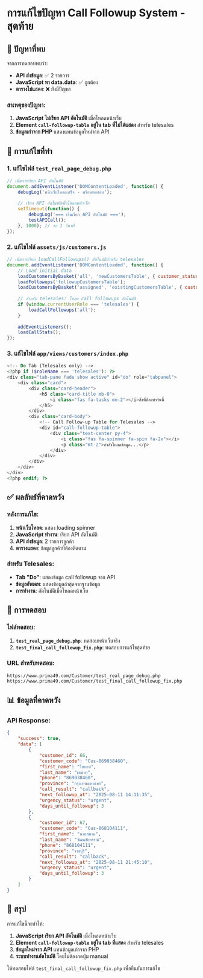# การแก้ไขปัญหา Call Followup System - สุดท้าย

## 🎯 **ปัญหาที่พบ**

จากการทดสอบพบว่า:
- **API ส่งข้อมูล**: ✅ 2 รายการ
- **JavaScript หา data.data**: ✅ ถูกต้อง
- **ตารางไม่แสดง**: ❌ ยังมีปัญหา

### **สาเหตุของปัญหา**:
1. **JavaScript ไม่เรียก API อัตโนมัติ** เมื่อโหลดหน้าเว็บ
2. **Element `call-followup-table` อยู่ใน tab ที่ไม่ได้แสดง** สำหรับ telesales
3. **ข้อมูลเก่าจาก PHP** แสดงแทนข้อมูลใหม่จาก API

## 🔧 **การแก้ไขที่ทำ**

### **1. แก้ไขไฟล์ `test_real_page_debug.php`**
```javascript
// เพิ่มการเรียก API อัตโนมัติ
document.addEventListener('DOMContentLoaded', function() {
    debugLog('หน้าเว็บโหลดเสร็จ - พร้อมทดสอบ');
    
    // เรียก API อัตโนมัติเมื่อโหลดหน้าเว็บ
    setTimeout(function() {
        debugLog('=== เริ่มเรียก API อัตโนมัติ ===');
        testAPICall();
    }, 1000); // รอ 1 วินาที
});
```

### **2. แก้ไขไฟล์ `assets/js/customers.js`**
```javascript
// เพิ่มการเรียก loadCallFollowups() อัตโนมัติสำหรับ telesales
document.addEventListener('DOMContentLoaded', function() {
    // Load initial data
    loadCustomersByBasket('all', 'newCustomersTable', { customer_status: 'new' });
    loadFollowups('followupCustomersTable');
    loadCustomersByBasket('assigned', 'existingCustomersTable', { customer_status: 'existing' });
    
    // สำหรับ telesales: โหลด call followups อัตโนมัติ
    if (window.currentUserRole === 'telesales') {
        loadCallFollowups('all');
    }
    
    addEventListeners();
    loadCallStats();
});
```

### **3. แก้ไขไฟล์ `app/views/customers/index.php`**
```php
<!-- Do Tab (Telesales only) -->
<?php if ($roleName === 'telesales'): ?>
<div class="tab-pane fade show active" id="do" role="tabpanel">
    <div class="card">
        <div class="card-header">
            <h5 class="card-title mb-0">
                <i class="fas fa-tasks me-2"></i>สิ่งที่ต้องทำวันนี้
            </h5>
        </div>
        <div class="card-body">
            <!-- Call Follow-up Table for Telesales -->
            <div id="call-followup-table">
                <div class="text-center py-4">
                    <i class="fas fa-spinner fa-spin fa-2x"></i>
                    <p class="mt-2">กำลังโหลดข้อมูล...</p>
                </div>
            </div>
        </div>
    </div>
</div>
<?php endif; ?>
```

## ✅ **ผลลัพธ์ที่คาดหวัง**

### **หลังการแก้ไข**:
1. **หน้าเว็บโหลด**: แสดง loading spinner
2. **JavaScript ทำงาน**: เรียก API อัตโนมัติ
3. **API ส่งข้อมูล**: 2 รายการลูกค้า
4. **ตารางแสดง**: ข้อมูลลูกค้าที่ต้องติดตาม

### **สำหรับ Telesales**:
- **Tab "Do"**: แสดงข้อมูล call followup จาก API
- **ข้อมูลอัพเดท**: แสดงข้อมูลล่าสุดจากฐานข้อมูล
- **การทำงาน**: อัตโนมัติเมื่อโหลดหน้าเว็บ

## 🧪 **การทดสอบ**

### **ไฟล์ทดสอบ**:
1. **`test_real_page_debug.php`**: ทดสอบหน้าเว็บจริง
2. **`test_final_call_followup_fix.php`**: ทดสอบการแก้ไขสุดท้าย

### **URL สำหรับทดสอบ**:
```
https://www.prima49.com/Customer/test_real_page_debug.php
https://www.prima49.com/Customer/test_final_call_followup_fix.php
```

## 📊 **ข้อมูลที่คาดหวัง**

### **API Response**:
```json
{
    "success": true,
    "data": [
        {
            "customer_id": 66,
            "customer_code": "Cus-869038460",
            "first_name": "ไซบะห์",
            "last_name": "เสน่หา",
            "phone": "869038460",
            "province": "กรุงเทพมหานคร",
            "call_result": "callback",
            "next_followup_at": "2025-08-11 14:11:35",
            "urgency_status": "urgent",
            "days_until_followup": 3
        },
        {
            "customer_id": 67,
            "customer_code": "Cus-868104111",
            "first_name": "นายสมาน",
            "last_name": "วัฒนชัยวรรณ์",
            "phone": "868104111",
            "province": "ราชบุรี",
            "call_result": "callback",
            "next_followup_at": "2025-08-11 21:45:10",
            "urgency_status": "urgent",
            "days_until_followup": 3
        }
    ]
}
```

## 🎯 **สรุป**

การแก้ไขนี้จะทำให้:
1. **JavaScript เรียก API อัตโนมัติ** เมื่อโหลดหน้าเว็บ
2. **Element `call-followup-table` อยู่ใน tab ที่แสดง** สำหรับ telesales
3. **ข้อมูลใหม่จาก API** แทนข้อมูลเก่าจาก PHP
4. **ระบบทำงานอัตโนมัติ** โดยไม่ต้องกดปุ่ม manual

ให้ทดสอบไฟล์ `test_final_call_followup_fix.php` เพื่อยืนยันการแก้ไข
